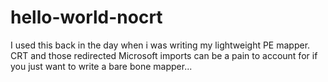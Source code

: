 # hello-world-nocrt
I used this back in the day when i was writing my lightweight PE mapper. CRT and those redirected Microsoft imports can be a pain to account for if you just want to write a bare bone mapper...
